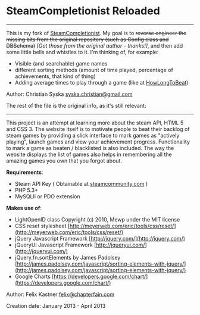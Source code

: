 ﻿# SteamCompletionist Reloaded
----


This is my fork of [SteamCompletionist](https://github.com/Bio2hazard/SteamCompletionist).
My goal is to ~~reverse engineer the missing bits from the original repository (such as Config class and DBSchema)~~ *[Got those from the original author - thanks!]*, and then add some little bells and whistles to it. I'm thinking of, for example:
* Visible (and searchable) game names
* different sorting methods (amount of time played, percentage of achievements, that kind of thing)
* Adding average times to play through a game (like at [HowLongToBeat](http://www.howlongtobeat.com))

Author: Christian Syska <syska.christian@gmail.com>


The rest of the file is the original info, as it's still relevant:

----
 

This project is an attempt at learning more about the steam API, HTML 5 and CSS 3. The website itself is to motivate people to beat their backlog of steam games by providing a slick interface to mark games as "actively playing", launch games and view your achievement progress. Functionality to mark a game as beaten / blacklisted is also included.
The way the website displays the list of games also helps in remembering all the amazing games you own that you forgot about.

**Requirements**:

* Steam API Key ( Obtainable at [steamcommunity.com](http://steamcommunity.com/dev/apikey) )
* PHP 5.3+
* MySQLIi or PDO extension

**Makes use of**:

 * LightOpenID class Copyright (c) 2010, Mewp under the MIT license
 * CSS reset stylesheet [http://meyerweb.com/eric/tools/css/reset/](http://meyerweb.com/eric/tools/css/reset/)
 * jQuery Javascript Framework [http://jquery.com/](http://jquery.com/)
 * jQueryUI Javascript Framework [http://jqueryui.com/](http://jqueryui.com/)
 * jQuery.fn.sortElements by James Padolsey [http://james.padolsey.com/javascript/sorting-elements-with-jquery/](http://james.padolsey.com/javascript/sorting-elements-with-jquery/)
 * Google Charts [https://developers.google.com/chart/](https://developers.google.com/chart/)

Author: Felix Kastner <felix@chapterfain.com>

Creation date: January 2013 - April 2013
